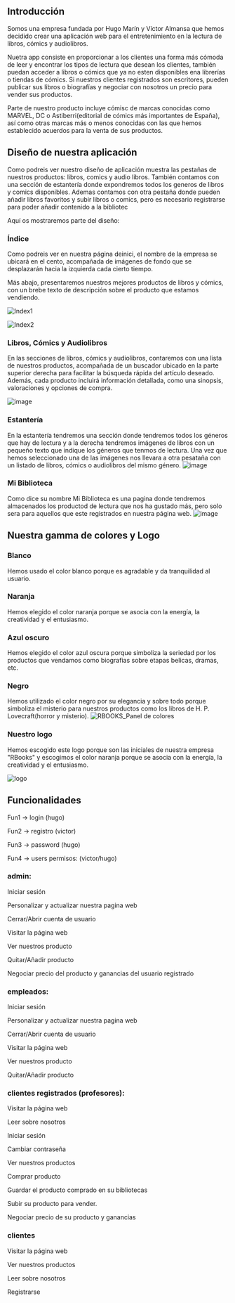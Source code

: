 ## Introducción
Somos una empresa fundada por Hugo Marín y Víctor Almansa que hemos decidido crear una aplicación web para el entretenimiento en la lectura de libros, cómics y audiolibros.

Nuetra app consiste en proporcionar a los clientes una forma más cómoda de leer y encontrar los tipos de lectura que desean los clientes, también puedan acceder a libros o cómics que ya no esten disponibles ena librerías o tiendas de cómics. Si nuestros clientes registrados son escritores, pueden publicar sus libros o biografías y negociar con nosotros un precio para vender sus productos. 

Parte de nuestro producto incluye cómisc de marcas conocidas como MARVEL, DC o Astiberri(editorial de cómics más importantes de España), así como otras marcas más o menos conocidas con las que hemos establecido acuerdos para la venta de sus productos.


## Diseño de nuestra aplicación
Como podreis ver nuestro diseño de aplicación muestra las pestañas de nuestros productos: libros, comics y audio libros. También contamos con una sección de estantería donde expondremos todos los generos de libros y comics disponibles. Ademas contamos con otra pestaña donde pueden añadir libros favoritos y subir libros o comics, pero es necesario registrarse para poder añadir contenido a la bibliotec

Aquí os mostraremos parte del diseño:

### Índice
Como podreis ver en nuestra página deinici, el nombre de la empresa se ubicará en el cento, acompañada de imágenes de fondo que se desplazarán hacia la izquierda cada cierto tiempo. 

Más abajo, presentaremos nuestros mejores productos de libros y cómics, con un brebe texto de descripción sobre el producto que estamos vendiendo.

![Index1](https://github.com/user-attachments/assets/1861e737-962c-4a44-bb10-d3d0f47c675a)

![Index2](https://github.com/user-attachments/assets/86ed3bb3-a397-4ea3-9071-5146eb465084)




### Libros, Cómics y Audiolibros
En las secciones de libros, cómics y audiolibros, contaremos con una lista de nuestros productos, acompañada de un buscador ubicado en la parte superior derecha para facilitar la búsqueda rápida del artículo deseado. Además, cada producto incluirá información detallada, como una sinopsis, valoraciones y opciones de compra.

![image](https://github.com/user-attachments/assets/5843927e-bd5c-4371-bea1-a17e168c8c1a)

### Estantería
En la estantería tendremos una sección donde tendremos todos los géneros que hay de lectura y a la derecha tendremos imágenes de libros con un pequeño texto que indique los géneros que tenmos de lectura. Una vez que hemos seleccionado una de las imágenes nos llevara a otra pesataña con un listado de libros, cómics o audiolibros del mismo género.
![image](https://github.com/user-attachments/assets/98c872c3-0395-461c-a091-3221a877ee6e)

### Mi Biblioteca
Como dice su nombre Mi Biblioteca es una pagina donde tendremos almacenados los productod de lectura que nos ha gustado más, pero solo sera para aquellos que este registrados en nuestra página web.
![image](https://github.com/user-attachments/assets/dfec9607-3572-4459-9888-25231dcfbb84)


## Nuestra gamma de colores y Logo
### Blanco
Hemos usado el color blanco porque es agradable y da tranquilidad al usuario. 

### Naranja
Hemos elegido el color naranja porque se asocia con la energía, la creatividad y el entusiasmo.

### Azul oscuro
Hemos elegido el color azul oscura porque simboliza la seriedad por los productos que vendamos como biografias sobre etapas belicas, dramas, etc.

### Negro
Hemos utilizado el color negro por su elegancia y sobre todo porque simboliza el misterio para nuestros productos como los libros de H. P. Lovecraft(horror y misterio).
![RBOOKS_Panel de colores](https://github.com/user-attachments/assets/31e1feab-92b2-4ff0-867c-8120417f4c86)


### Nuestro logo
Hemos escogido este logo porque son las iniciales de nuestra empresa "RBooks" y escogimos el color naranja porque se asocia con la energía, la creatividad y el entusiasmo.

![logo](https://github.com/user-attachments/assets/f5eef2c6-5696-4f00-be2d-d52c9c57c741)



## Funcionalidades

Fun1 → login (hugo)
 
Fun2 → registro (victor)

Fun3 → password (hugo)


Fun4 → users permisos: (victor/hugo)

### admin:

Iniciar sesión

Personalizar y actualizar nuestra pagina web

Cerrar/Abrir cuenta de usuario

Visitar la página web

Ver nuestros producto

Quitar/Añadir producto

Negociar precio del producto y ganancias del usuario registrado


### empleados:

Iniciar sesión

Personalizar y actualizar nuestra pagina web

Cerrar/Abrir cuenta de usuario

Visitar la página web

Ver nuestros producto

Quitar/Añadir producto

 

### clientes registrados (profesores):

Visitar la página web

Leer sobre nosotros

Iniciar sesión

Cambiar contraseña

Ver nuestros productos

Comprar producto

Guardar el producto comprado en su bibliotecas

Subir su producto para vender.

Negociar precio de su producto y ganancias

 

### clientes

Visitar la página web

Ver nuestros productos

Leer sobre nosotros

Registrarse















